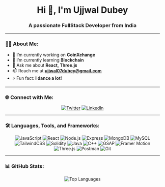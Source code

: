<h1 align="center">Hi 👋, I'm Ujjwal Dubey</h1>
<h3 align="center">A passionate FullStack Developer from India</h3>

---

### 👨‍💻 About Me:
- 🔭 I’m currently working on **CoinXchange**
- 🌱 I’m currently learning **Blockchain**
- 💬 Ask me about **React, Three.js**
- 📫 Reach me at **ujjwal07dubey@gmail.com**
- ⚡ Fun fact: **I dance a lot!**

---

### 🌐 Connect with Me:
<p align="center">
  <a href="https://x.com/ujjwal07dubey" target="blank"><img src="https://img.icons8.com/color/48/000000/twitter--v1.png" alt="Twitter" /></a>
  <a href="https://linkedin.com/in/ujjwal-dubey-667909255" target="blank"><img src="https://img.icons8.com/color/48/000000/linkedin.png" alt="LinkedIn" /></a>
</p>

---

### 🛠️ Languages, Tools, and Frameworks:
<p align="center">
  <img src="https://img.icons8.com/color/48/000000/javascript.png" alt="JavaScript" />
  <img src="https://img.icons8.com/color/48/000000/react-native.png" alt="React" />
  <img src="https://img.icons8.com/color/48/000000/nodejs.png" alt="Node.js" />
  <img src="https://img.icons8.com/color/48/000000/express.png" alt="Express" />
  <img src="https://img.icons8.com/color/48/000000/mongodb.png" alt="MongoDB" />
  <img src="https://img.icons8.com/color/48/000000/mysql-logo.png" alt="MySQL" />
  <img src="https://img.icons8.com/color/48/000000/tailwindcss.png" alt="TailwindCSS" />
  <img src="https://img.icons8.com/color/48/000000/solidity.png" alt="Solidity" />
  <img src="https://img.icons8.com/color/48/000000/java.png" alt="Java" />
  <img src="https://img.icons8.com/color/48/000000/c-plus-plus-logo.png" alt="C++" />
  <img src="https://img.icons8.com/color/48/000000/gsap.png" alt="GSAP" />
  <img src="https://img.icons8.com/color/48/000000/framer.png" alt="Framer Motion" />
  <img src="https://img.icons8.com/color/48/000000/threejs.png" alt="Three.js" />
  <img src="https://img.icons8.com/color/48/000000/postman-api.png" alt="Postman" />
  <img src="https://img.icons8.com/color/48/000000/git.png" alt="Git" />
</p>

---

### 📊 GitHub Stats:
<p align="center">
  <img src="https://github-readme-stats.vercel.app/api/top-langs/?username=ujjwaldubey1&layout=compact&theme=radical" alt="Top Languages" />
</p>
